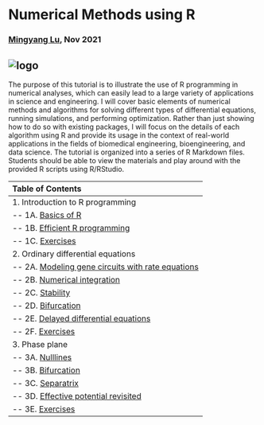 # Numerical Methods using R

### [Mingyang Lu](https://lusystemsbio.northeastern.edu), Nov 2021


![logo](https://lusystemsbio.github.io/numericalR/extra/data/logo.png)
---

The purpose of this tutorial is to illustrate the use of R programming in numerical analyses, which can easily lead to a large variety of applications in science and engineering. I will cover basic elements of numerical methods and algorithms for solving different types of differential equations, running simulations, and performing optimization. Rather than just showing how to do so with existing packages, I will focus on the details of each algorithm using R and provide its usage in the context of real-world applications in the fields of biomedical engineering, bioengineering, and data science. The tutorial is organized into a series of R Markdown files. Students should be able to view the materials and play around with the provided R scripts using R/RStudio. 

|Table of Contents|
|:----------------|
|1. Introduction to R programming|
|-- 1A. [Basics of R](https://lusystemsbio.github.io/numericalR/01A.html) |
|-- 1B. [Efficient R programming](https://lusystemsbio.github.io/numericalR/01B.html) |
|-- 1C. [Exercises](https://lusystemsbio.github.io/numericalR/01C.html) |
|2. Ordinary differential equations|
|-- 2A. [Modeling gene circuits with rate equations](https://lusystemsbio.github.io/numericalR/02A.html) |
|-- 2B. [Numerical integration](https://lusystemsbio.github.io/numericalR/02B.html) |
|-- 2C. [Stability](https://lusystemsbio.github.io/numericalR/02C.html) |
|-- 2D. [Bifurcation](https://lusystemsbio.github.io/numericalR/02D.html) |
|-- 2E. [Delayed differential equations](https://lusystemsbio.github.io/numericalR/02E.html) |
|-- 2F. [Exercises](https://lusystemsbio.github.io/numericalR/02F.html) |
|3. Phase plane
|-- 3A. [Nulllines](https://lusystemsbio.github.io/numericalR/03A.html) |
|-- 3B. [Bifurcation](https://lusystemsbio.github.io/numericalR/03B.html) |
|-- 3C. [Separatrix](https://lusystemsbio.github.io/numericalR/03C.html) |
|-- 3D. [Effective potential revisited](https://lusystemsbio.github.io/numericalR/03D.html) |
|-- 3E. [Exercises](https://lusystemsbio.github.io/numericalR/03D.html) |
